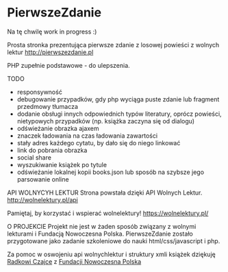 # PierwszeZdanie
Na tę chwilę work in progress :)

Prosta stronka prezentująca pierwsze zdanie z losowej powieści z wolnych lektur
http://pierwszezdanie.pl

PHP zupełnie podstawowe - do ulepszenia.


TODO
- responsywność
- debugowanie przypadków, gdy php wyciąga puste zdanie lub fragment przedmowy tłumacza
- dodanie obsługi innych odpowiednich typów literatury, oprócz powieści, nietypowych przypadków (np. książka zaczyna się od dialogu)
- odświeżanie obrazka ajaxem
- znaczek ładowania na czas ładowania zawartości
- stały adres każdego cytatu, by dało się do niego linkować
- link do pobrania obrazka
- social share
- wyszukiwanie książek po tytule
- odświeżanie lokalnej kopii books.json lub sposób na szybsze jego parsowanie online


API WOLNYCYH LEKTUR
Strona powstała dzięki API Wolnych Lektur.
http://wolnelektury.pl/api


Pamiętaj, by korzystać i wspierać wolnelektury!
https://wolnelektury.pl/

O PROJEKCIE
Projekt nie jest w żaden sposób związany z wolnymi lekturami i Fundacją Nowoczesna Polska.
PierwszeZdanie zostało przygotowane jako zadanie szkoleniowe do nauki html/css/javascript i php.

Za pomoc w oswojeniu api wolnychlektur i struktury xmli książek dziękuję <a href="https://github.com/rczajka">Radkowi Czajce</a> z <a href="https://github.com/fnp/">Fundacji Nowoczesna Polska</a>
